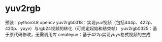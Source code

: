 # yuv2rgb
预装：python3.8 opencv
yuv2rgb0318：实现yuv视频（包括444p、422p、420p、yuyv）与rgb24视频的转化（可规定起始和结束帧）
yuv2rgb0325：基于原代码修改，无需调用库
createyuv：基于422p实现yuyv格式视频的生成
